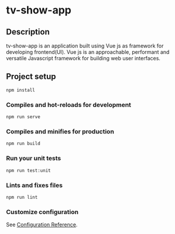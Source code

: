 # tv-show-app

## Description
tv-show-app is an application built using Vue js as framework for developing frontend(UI).
Vue js is an approachable, performant and versatile Javascript framework for building web user interfaces.

## Project setup
```
npm install
```

### Compiles and hot-reloads for development
```
npm run serve
```

### Compiles and minifies for production
```
npm run build
```

### Run your unit tests
```
npm run test:unit
```

### Lints and fixes files
```
npm run lint
```

### Customize configuration
See [Configuration Reference](https://cli.vuejs.org/config/).
